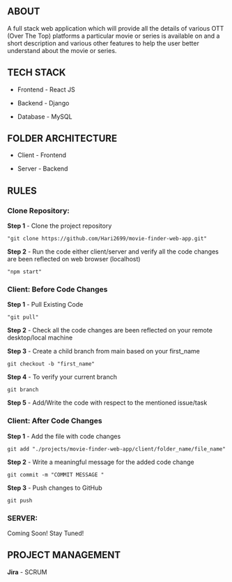 ## ABOUT

A full stack web application which will provide all the details of various OTT (Over The Top) platforms a particular movie or series is available on and a short description and various other features to help the user better understand about the movie or series.


## TECH STACK

- Frontend - React JS

- Backend - Django

- Database - MySQL


## FOLDER ARCHITECTURE

- Client - Frontend

- Server - Backend


## RULES

### Clone Repository:
    
**Step 1** - Clone the project repository

    "git clone https://github.com/Hari2699/movie-finder-web-app.git"


**Step 2** - Run the code either client/server and verify all the code changes are been reflected on web browser (localhost)

    "npm start"



### Client: Before Code Changes

**Step 1** - Pull Existing Code

    "git pull"


**Step 2** - Check all the code changes are been reflected on your remote desktop/local machine


**Step 3** - Create a child branch from main based on your first_name

    git checkout -b "first_name"

    
**Step 4** - To verify your current branch

    git branch


**Step 5** - Add/Write the code with respect to the mentioned issue/task



### Client: After Code Changes
    
**Step 1** - Add the file with code changes

    git add "./projects/movie-finder-web-app/client/folder_name/file_name"


**Step 2** - Write a meaningful message for the added code change
    
    git commit -m "COMMIT MESSAGE "


**Step 3** - Push changes to GitHub

    git push


### SERVER:

Coming Soon! Stay Tuned!



## PROJECT MANAGEMENT

**Jira** - SCRUM